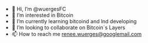 - 👋 Hi, I’m @wuergesFC
- 👀 I’m interested in Bitcoin
- 🌱 I’m currently learning bitcoind and lnd developing
- 💞️ I’m looking to collaborate on Bitcoin´s Layers
- 📫 How to reach me renee.wuerges@googlemail.com

<!---
wuergesFC/wuergesFC is a ✨ special ✨ repository because its `README.md` (this file) appears on your GitHub profile.
You can click the Preview link to take a look at your changes.
--->
